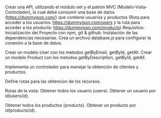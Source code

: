 Crear una API, utilizando el módulo net y el patrón MVC (Modelo-Vista-Controlador), la cual debe consumir una base de datos (https://dummyjson.com/) que contiene usuarios y productos
(Ruta para acceder a los usuarios: https://dummyjson.com/users y la ruta para acceder a los products: https://dummyjson.com/products)
Requisitos:
Inicialización del Proyecto con npm, git & github:
Instalación de las dependencias necesarias.
Crea un archivo database.js para configurar la conexión a la base de datos.

Crear un modelo User con los metodos getByEmail, getById, getAll.
Crear un modelo Product con los metodos getByDescription, getById, getAll.

Implementa un controlador para manejar la obtención de clientes y productos.

Define rutas para las obtencion de los recursos.

Rutas de la vista:
Obtener todos los usuario (users).
Obtener un usuario por id(users/id).

Obtener todos los productos (products).
Obtener un producto por id(products/id).
